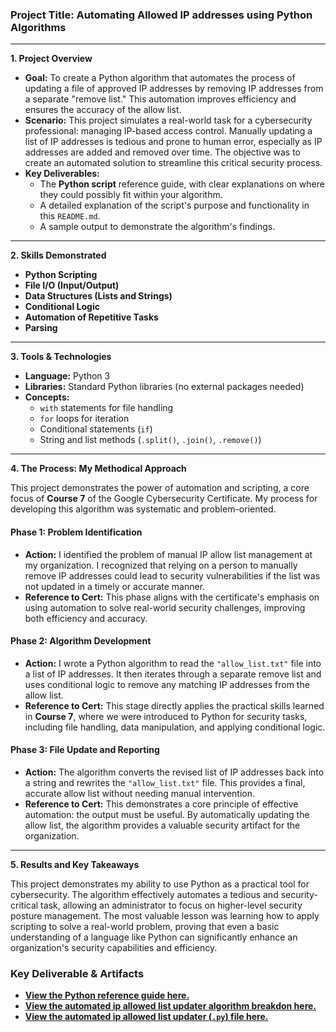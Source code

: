 ### **Project Title: Automating Allowed IP addresses using Python Algorithms**

-----

**1. Project Overview**

  * **Goal:** To create a Python algorithm that automates the process of updating a file of approved IP addresses by removing IP addresses from a separate "remove list." This automation improves efficiency and ensures the accuracy of the allow list.
  * **Scenario:** This project simulates a real-world task for a cybersecurity professional: managing IP-based access control. Manually updating a list of IP addresses is tedious and prone to human error, especially as IP addresses are added and removed over time. The objective was to create an automated solution to streamline this critical security process.
  * **Key Deliverables:**
      * The **Python script** reference guide, with clear explanations on where they could possibly fit within your algorithm.
      * A detailed explanation of the script's purpose and functionality in this `README.md`.
      * A sample output to demonstrate the algorithm's findings.

-----

**2. Skills Demonstrated**

  * **Python Scripting**
  * **File I/O (Input/Output)**
  * **Data Structures (Lists and Strings)**
  * **Conditional Logic**
  * **Automation of Repetitive Tasks**
  * **Parsing**

-----

**3. Tools & Technologies**

  * **Language:** Python 3  
  * **Libraries:** Standard Python libraries (no external packages needed)  
  * **Concepts:**
      * `with` statements for file handling  
      * `for` loops for iteration  
      * Conditional statements (`if`)  
      * String and list methods (`.split()`, `.join()`, `.remove()`)

-----

**4. The Process: My Methodical Approach**

This project demonstrates the power of automation and scripting, a core focus of **Course 7** of the Google Cybersecurity Certificate. My process for developing this algorithm was systematic and problem-oriented.

#### **Phase 1: Problem Identification**

  * **Action:** I identified the problem of manual IP allow list management at my organization. I recognized that relying on a person to manually remove IP addresses could lead to security vulnerabilities if the list was not updated in a timely or accurate manner.
  * **Reference to Cert:** This phase aligns with the certificate's emphasis on using automation to solve real-world security challenges, improving both efficiency and accuracy.

#### **Phase 2: Algorithm Development**

  * **Action:** I wrote a Python algorithm to read the `"allow_list.txt"` file into a list of IP addresses. It then iterates through a separate remove list and uses conditional logic to remove any matching IP addresses from the allow list.
  * **Reference to Cert:** This stage directly applies the practical skills learned in **Course 7**, where we were introduced to Python for security tasks, including file handling, data manipulation, and applying conditional logic.

#### **Phase 3: File Update and Reporting**

  * **Action:** The algorithm converts the revised list of IP addresses back into a string and rewrites the `"allow_list.txt"` file. This provides a final, accurate allow list without needing manual intervention.
  * **Reference to Cert:** This demonstrates a core principle of effective automation: the output must be useful. By automatically updating the allow list, the algorithm provides a valuable security artifact for the organization.

-----

**5. Results and Key Takeaways**

This project demonstrates my ability to use Python as a practical tool for cybersecurity. The algorithm effectively automates a tedious and security-critical task, allowing an administrator to focus on higher-level security posture management. The most valuable lesson was learning how to apply scripting to solve a real-world problem, proving that even a basic understanding of a language like Python can significantly enhance an organization's security capabilities and efficiency.

### **Key Deliverable & Artifacts**

  * **[View the Python reference guide here.](python-commands.pdf)**  
  * **[View the  automated ip allowed list updater algorithm breakdon here.](automated-ip-allow-list-updater.pdf)**
  * **[View the  automated ip allowed list updater (`.py`) file here.](allow_list_updater.py)** 